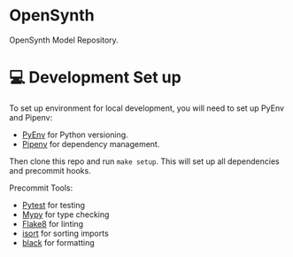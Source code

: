 # OpenSynth
OpenSynth Model Repository.



# 💻 Development Set up

To set up environment for local development, you will need to set up PyEnv and Pipenv:
- [PyEnv](https://github.com/pyenv/pyenv) for Python versioning.
- [Pipenv](https://github.com/pypa/pipenv) for dependency management.

Then clone this repo and run `make setup`. This will set up all dependencies and precommit hooks.

Precommit Tools:
* [Pytest](https://github.com/pytest-dev/pytest/) for testing
* [Mypy](https://mypy.readthedocs.io/en/stable/) for type checking
* [Flake8](https://flake8.pycqa.org/en/latest/) for linting
* [isort](https://github.com/PyCQA/isort) for sorting imports
* [black](https://github.com/psf/black) for formatting

